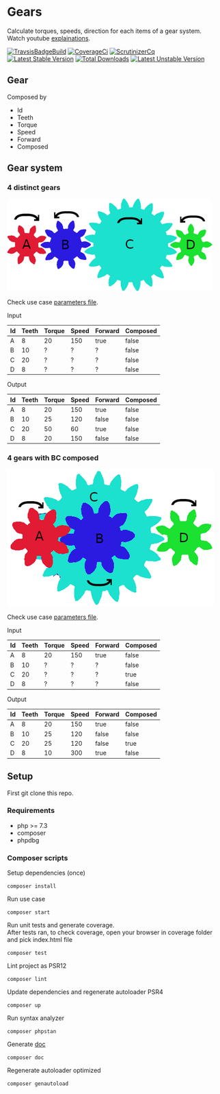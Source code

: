 # Gears

Calculate torques, speeds, direction for each items of a gear system.  
Watch youtube [explainations](https://www.youtube.com/watch?v=JMdPXTXIPWU).

[![TravsisBadgeBuild](https://api.travis-ci.com/pierre-fromager/gears.svg?branch=master)](https://travis-ci.com/pierre-fromager/gears)
[![CoverageCi](https://scrutinizer-ci.com/g/pierre-fromager/gears/badges/coverage.png?b=master)](https://scrutinizer-ci.com/g/pierre-fromager/gears/)
[![ScrutinizerCq](https://scrutinizer-ci.com/g/pierre-fromager/gears/badges/quality-score.png?b=master)](https://scrutinizer-ci.com/g/pierre-fromager/gears/)
[![Latest Stable Version](https://poser.pugx.org/pier-infor/undercover/v/stable)](https://packagist.org/packages/pier-infor/gears)
[![Total Downloads](https://poser.pugx.org/pier-infor/undercover/downloads)](https://packagist.org/packages/pier-infor/gears)
[![Latest Unstable Version](https://poser.pugx.org/pier-infor/undercover/v/unstable)](https://packagist.org/packages/pier-infor/gears)

## Gear

Composed by

* Id
* Teeth
* Torque
* Speed
* Forward
* Composed

## Gear system

### 4 distinct gears

![4gears](doc/assets/img/4gears.png)

Check use case [parameters file](tests/fixtures/Entity/Gears4distinct.json).  

Input

|Id | Teeth | Torque | Speed | Forward | Composed |
|---|-------|--------|-------|---------|----------| 
| A | 8     | 20     | 150   | true    | false    |
| B | 10    | ?      | ?     | ?       | false    |
| C | 20    | ?      | ?     | ?       | false    |
| D | 8     | ?      | ?     | ?       | false    |

Output 

|Id | Teeth | Torque | Speed | Forward | Composed |
|---|-------|--------|-------|---------|----------| 
| A | 8     | 20     | 150   | true    | false    |
| B | 10    | 25     | 120   | false   | false    |
| C | 20    | 50     | 60    | true    | false    |
| D | 8     | 20     | 150   | false   | false    |

### 4 gears with BC composed

![4gears_composed](doc/assets/img/4gears_composed.png)  

Check use case [parameters file](tests/fixtures/Entity/Gears4composed.json).  

Input

|Id | Teeth | Torque | Speed | Forward | Composed |
|---|-------|--------|-------|---------|----------| 
| A | 8     | 20     | 150   | true    | false    |
| B | 10    | ?      | ?     | ?       | false    |
| C | 20    | ?      | ?     | ?       | true     |
| D | 8     | ?      | ?     | ?       | false    |

Output 

|Id | Teeth | Torque | Speed | Forward | Composed |
|---|-------|--------|-------|---------|----------| 
| A | 8     | 20     | 150   | true    | false    |
| B | 10    | 25     | 120   | false   | false    |
| C | 20    | 25     | 120   | false   | true     |
| D | 8     | 10     | 300   | true    | false    |

## Setup

First git clone this repo.  

### Requirements

* php >= 7.3
* composer
* phpdbg

### Composer scripts

Setup dependencies (once)
```
composer install
```

Run use case
```
composer start
```

Run unit tests and generate coverage.  
After tests ran, to check coverage, open your browser in coverage folder and pick index.html file
```
composer test
```

Lint project as PSR12
```
composer lint
```

Update dependencies and regenerate autoloader PSR4
```
composer up
```

Run syntax analyzer
```
composer phpstan
```

Generate [doc](doc/html/index.xhtml)
```
composer doc
```

Regenerate autoloader optimized
```
composer genautoload
```

